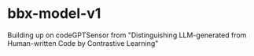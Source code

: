 # bbx-model-v1
Building up on codeGPTSensor from "Distinguishing LLM-generated from Human-written Code by Contrastive Learning"
